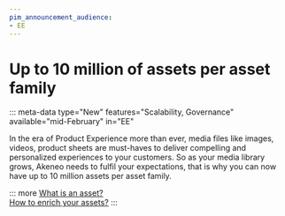 ```yaml
---
pim_announcement_audience:
- EE
---
```


# Up to 10 million of assets per asset family
::: meta-data type="New" features="Scalability, Governance" available="mid-February" in="EE"

In the era of Product Experience more than ever, media files like images, videos, product sheets are must-haves to deliver compelling and personalized experiences to your customers. So as your media library grows, Akeneo needs to fulfil your expectations, that is why you can now have up to 10 million assets per asset family.

::: more
[What is an asset?](../articles/what-about-assets.html)  
[How to enrich your assets?](../articles/work-on-your-assets.html)
:::
